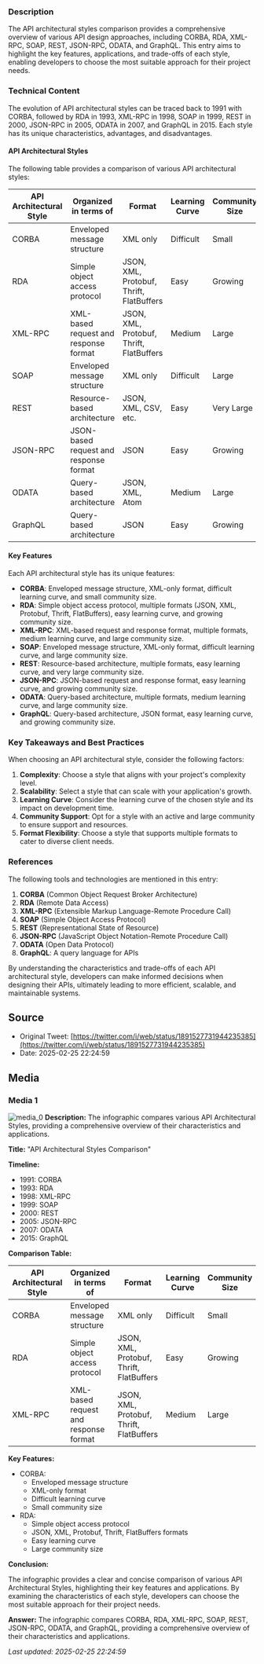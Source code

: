 
### Description

The API architectural styles comparison provides a comprehensive overview of various API design approaches, including CORBA, RDA, XML-RPC, SOAP, REST, JSON-RPC, ODATA, and GraphQL. This entry aims to highlight the key features, applications, and trade-offs of each style, enabling developers to choose the most suitable approach for their project needs.

### Technical Content

The evolution of API architectural styles can be traced back to 1991 with CORBA, followed by RDA in 1993, XML-RPC in 1998, SOAP in 1999, REST in 2000, JSON-RPC in 2005, ODATA in 2007, and GraphQL in 2015. Each style has its unique characteristics, advantages, and disadvantages.

#### API Architectural Styles

The following table provides a comparison of various API architectural styles:

| API Architectural Style | Organized in terms of | Format | Learning Curve | Community Size |
| --- | --- | --- | --- | --- |
| CORBA | Enveloped message structure | XML only | Difficult | Small |
| RDA | Simple object access protocol | JSON, XML, Protobuf, Thrift, FlatBuffers | Easy | Growing |
| XML-RPC | XML-based request and response format | JSON, XML, Protobuf, Thrift, FlatBuffers | Medium | Large |
| SOAP | Enveloped message structure | XML only | Difficult | Large |
| REST | Resource-based architecture | JSON, XML, CSV, etc. | Easy | Very Large |
| JSON-RPC | JSON-based request and response format | JSON | Easy | Growing |
| ODATA | Query-based architecture | JSON, XML, Atom | Medium | Large |
| GraphQL | Query-based architecture | JSON | Easy | Growing |

#### Key Features

Each API architectural style has its unique features:

* **CORBA**: Enveloped message structure, XML-only format, difficult learning curve, and small community size.
* **RDA**: Simple object access protocol, multiple formats (JSON, XML, Protobuf, Thrift, FlatBuffers), easy learning curve, and growing community size.
* **XML-RPC**: XML-based request and response format, multiple formats, medium learning curve, and large community size.
* **SOAP**: Enveloped message structure, XML-only format, difficult learning curve, and large community size.
* **REST**: Resource-based architecture, multiple formats, easy learning curve, and very large community size.
* **JSON-RPC**: JSON-based request and response format, easy learning curve, and growing community size.
* **ODATA**: Query-based architecture, multiple formats, medium learning curve, and large community size.
* **GraphQL**: Query-based architecture, JSON format, easy learning curve, and growing community size.

### Key Takeaways and Best Practices

When choosing an API architectural style, consider the following factors:

1. **Complexity**: Choose a style that aligns with your project's complexity level.
2. **Scalability**: Select a style that can scale with your application's growth.
3. **Learning Curve**: Consider the learning curve of the chosen style and its impact on development time.
4. **Community Support**: Opt for a style with an active and large community to ensure support and resources.
5. **Format Flexibility**: Choose a style that supports multiple formats to cater to diverse client needs.

### References

The following tools and technologies are mentioned in this entry:

1. **CORBA** (Common Object Request Broker Architecture)
2. **RDA** (Remote Data Access)
3. **XML-RPC** (Extensible Markup Language-Remote Procedure Call)
4. **SOAP** (Simple Object Access Protocol)
5. **REST** (Representational State of Resource)
6. **JSON-RPC** (JavaScript Object Notation-Remote Procedure Call)
7. **ODATA** (Open Data Protocol)
8. **GraphQL**: A query language for APIs

By understanding the characteristics and trade-offs of each API architectural style, developers can make informed decisions when designing their APIs, ultimately leading to more efficient, scalable, and maintainable systems.
## Source

- Original Tweet: [https://twitter.com/i/web/status/1891527731944235385](https://twitter.com/i/web/status/1891527731944235385)
- Date: 2025-02-25 22:24:59


## Media

### Media 1
![media_0](./media_0.jpg)
**Description:** The infographic compares various API Architectural Styles, providing a comprehensive overview of their characteristics and applications.

**Title:** "API Architectural Styles Comparison"

**Timeline:**

* 1991: CORBA
* 1993: RDA
* 1998: XML-RPC
* 1999: SOAP
* 2000: REST
* 2005: JSON-RPC
* 2007: ODATA
* 2015: GraphQL

**Comparison Table:**

| API Architectural Style | Organized in terms of | Format | Learning Curve | Community Size |
| --- | --- | --- | --- | --- |
| CORBA | Enveloped message structure | XML only | Difficult | Small |
| RDA | Simple object access protocol | JSON, XML, Protobuf, Thrift, FlatBuffers | Easy | Growing |
| XML-RPC | XML-based request and response format | JSON, XML, Protobuf, Thrift, FlatBuffers | Medium | Large |

**Key Features:**

* CORBA:
	+ Enveloped message structure
	+ XML-only format
	+ Difficult learning curve
	+ Small community size
* RDA:
	+ Simple object access protocol
	+ JSON, XML, Protobuf, Thrift, FlatBuffers formats
	+ Easy learning curve
	+ Large community size

**Conclusion:**

The infographic provides a clear and concise comparison of various API Architectural Styles, highlighting their key features and applications. By examining the characteristics of each style, developers can choose the most suitable approach for their project needs.

**Answer:** The infographic compares CORBA, RDA, XML-RPC, SOAP, REST, JSON-RPC, ODATA, and GraphQL, providing a comprehensive overview of their characteristics and applications.

*Last updated: 2025-02-25 22:24:59*
